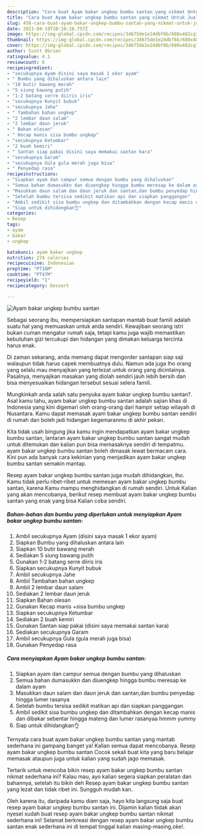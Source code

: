 ```yaml
---
description: "Cara buat Ayam bakar ungkep bumbu santan yang nikmat Untuk Jualan"
title: "Cara buat Ayam bakar ungkep bumbu santan yang nikmat Untuk Jualan"
slug: 458-cara-buat-ayam-bakar-ungkep-bumbu-santan-yang-nikmat-untuk-jualan
date: 2021-04-19T20:10:28.757Z
image: https://img-global.cpcdn.com/recipes/34675de1e24dbf8b/680x482cq70/ayam-bakar-ungkep-bumbu-santan-foto-resep-utama.jpg
thumbnail: https://img-global.cpcdn.com/recipes/34675de1e24dbf8b/680x482cq70/ayam-bakar-ungkep-bumbu-santan-foto-resep-utama.jpg
cover: https://img-global.cpcdn.com/recipes/34675de1e24dbf8b/680x482cq70/ayam-bakar-ungkep-bumbu-santan-foto-resep-utama.jpg
author: Scott Obrien
ratingvalue: 4.1
reviewcount: 6
recipeingredient:
- "secukupnya Ayam disini saya masak 1 ekor ayam"
- " Bumbu yang dihaluskan antara lain"
- "10 butir bawang merah"
- "5 siung bawang putih"
- "1-2 batang serre diiris iris"
- "secukupnya Kunyit bubuk"
- "secukupnya Jahe"
- " Tambahan bahan ungkep"
- "2 lembar daun salam"
- "2 lembar daun jeruk"
- " Bahan olesan"
- " Kecap manis sisa bumbu ungkep"
- "secukupnya Ketumbar"
- "2 buah kemiri"
- " Santan siap pakai disini saya memakai santan kara"
- "secukupnya Garam"
- "secukupnya Gula gula merah juga bisa"
- " Penyedap rasa"
recipeinstructions:
- "Siapkan ayam dan campur semua dengan bumbu yang dihaluskan"
- "Semua bahan dumasukkn dan diuengkep hingga bumbu meresap ke dalam ayam"
- "Masukkan daun salam dan daun jeruk dan santan,dan bumbu penyedap hingga lumer rasanya"
- "Setelah bumbu tersisa sedikit matikan api dan siapkan panggangan"
- "Ambil sedikit sisa bumbu ungkep dan ditambahkan dengan kecap manis dan dibakar sebentar hingga mateng dan lumer rasanyaa hmmm yummy"
- "Siap untuk dihidangkan👌"
categories:
- Resep
tags:
- ayam
- bakar
- ungkep

katakunci: ayam bakar ungkep 
nutrition: 274 calories
recipecuisine: Indonesian
preptime: "PT16M"
cooktime: "PT47M"
recipeyield: "1"
recipecategory: Dessert

---
```



![Ayam bakar ungkep bumbu santan](https://img-global.cpcdn.com/recipes/34675de1e24dbf8b/680x482cq70/ayam-bakar-ungkep-bumbu-santan-foto-resep-utama.jpg)

Sebagai seorang ibu, mempersiapkan santapan mantab buat famili adalah suatu hal yang memuaskan untuk anda sendiri. Kewajiban seorang istri bukan cuman mengatur rumah saja, tetapi kamu juga wajib memastikan kebutuhan gizi tercukupi dan hidangan yang dimakan keluarga tercinta harus enak.

Di zaman  sekarang, anda memang dapat mengorder santapan siap saji walaupun tidak harus capek membuatnya dulu. Namun ada juga lho orang yang selalu mau menyajikan yang terlezat untuk orang yang dicintainya. Pasalnya, menyajikan masakan yang diolah sendiri jauh lebih bersih dan bisa menyesuaikan hidangan tersebut sesuai selera famili. 



Mungkinkah anda salah satu penyuka ayam bakar ungkep bumbu santan?. Asal kamu tahu, ayam bakar ungkep bumbu santan adalah sajian khas di Indonesia yang kini digemari oleh orang-orang dari hampir setiap wilayah di Nusantara. Kamu dapat memasak ayam bakar ungkep bumbu santan sendiri di rumah dan boleh jadi hidangan kegemaranmu di akhir pekan.

Kita tidak usah bingung jika kamu ingin mendapatkan ayam bakar ungkep bumbu santan, lantaran ayam bakar ungkep bumbu santan sangat mudah untuk ditemukan dan kalian pun bisa memasaknya sendiri di tempatmu. ayam bakar ungkep bumbu santan boleh dimasak lewat bermacam cara. Kini pun ada banyak cara kekinian yang menjadikan ayam bakar ungkep bumbu santan semakin mantap.

Resep ayam bakar ungkep bumbu santan juga mudah dihidangkan, lho. Kamu tidak perlu ribet-ribet untuk memesan ayam bakar ungkep bumbu santan, karena Kamu mampu menghidangkan di rumah sendiri. Untuk Kalian yang akan mencobanya, berikut resep membuat ayam bakar ungkep bumbu santan yang enak yang bisa Kalian coba sendiri.

<!--inarticleads1-->

##### Bahan-bahan dan bumbu yang diperlukan untuk menyiapkan Ayam bakar ungkep bumbu santan:

1. Ambil secukupnya Ayam (disini saya masak 1 ekor ayam)
1. Siapkan  Bumbu yang dihaluskan antara lain
1. Siapkan 10 butir bawang merah
1. Sediakan 5 siung bawang putih
1. Gunakan 1-2 batang serre diiris iris
1. Siapkan secukupnya Kunyit bubuk
1. Ambil secukupnya Jahe
1. Ambil  Tambahan bahan ungkep
1. Ambil 2 lembar daun salam
1. Sediakan 2 lembar daun jeruk
1. Siapkan  Bahan olesan
1. Gunakan  Kecap manis +sisa bumbu ungkep
1. Siapkan secukupnya Ketumbar
1. Sediakan 2 buah kemiri
1. Gunakan  Santan siap pakai (disini saya memakai santan kara)
1. Sediakan secukupnya Garam
1. Ambil secukupnya Gula (gula merah juga bisa)
1. Gunakan  Penyedap rasa




<!--inarticleads2-->

##### Cara menyiapkan Ayam bakar ungkep bumbu santan:

1. Siapkan ayam dan campur semua dengan bumbu yang dihaluskan
1. Semua bahan dumasukkn dan diuengkep hingga bumbu meresap ke dalam ayam
1. Masukkan daun salam dan daun jeruk dan santan,dan bumbu penyedap hingga lumer rasanya
1. Setelah bumbu tersisa sedikit matikan api dan siapkan panggangan
1. Ambil sedikit sisa bumbu ungkep dan ditambahkan dengan kecap manis dan dibakar sebentar hingga mateng dan lumer rasanyaa hmmm yummy
1. Siap untuk dihidangkan👌




Ternyata cara buat ayam bakar ungkep bumbu santan yang mantab sederhana ini gampang banget ya! Kalian semua dapat mencobanya. Resep ayam bakar ungkep bumbu santan Cocok sekali buat kita yang baru belajar memasak ataupun juga untuk kalian yang sudah jago memasak.

Tertarik untuk mencoba bikin resep ayam bakar ungkep bumbu santan nikmat sederhana ini? Kalau mau, ayo kalian segera siapkan peralatan dan bahannya, setelah itu bikin deh Resep ayam bakar ungkep bumbu santan yang lezat dan tidak ribet ini. Sungguh mudah kan. 

Oleh karena itu, daripada kamu diam saja, hayo kita langsung saja buat resep ayam bakar ungkep bumbu santan ini. Dijamin kalian tiidak akan nyesel sudah buat resep ayam bakar ungkep bumbu santan nikmat sederhana ini! Selamat berkreasi dengan resep ayam bakar ungkep bumbu santan enak sederhana ini di tempat tinggal kalian masing-masing,oke!.


